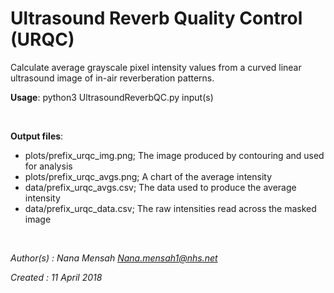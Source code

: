 # Ultrasound Reverb Quality Control (URQC)
Calculate average grayscale pixel intensity values from a curved linear ultrasound image of in-air reverberation 
patterns.

**Usage**: python3 UltrasoundReverbQC.py input(s)

<br>

**Output files**:
- plots/prefix_urqc_img.png; The image produced by contouring and used for analysis
- plots/prefix_urqc_avgs.png; A chart of the average intensity
- data/prefix_urqc_avgs.csv; The data used to produce the average intensity
- data/prefix_urqc_data.csv; The raw intensities read across the masked image

<br>

*Author(s) : Nana Mensah <Nana.mensah1@nhs.net>*

*Created : 11 April 2018*
